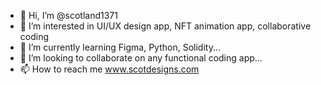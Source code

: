 - 👋 Hi, I’m @scotland1371
- 👀 I’m interested in UI/UX design app, NFT animation app, collaborative coding
- 🌱 I’m currently learning Figma, Python, Solidity...
- 💞️ I’m looking to collaborate on any functional coding app...
- 📫 How to reach me  www.scotdesigns.com

<!---
scotland1371/scotland1371 is a ✨visual/graphic/web designer special ✨ repository because its `README.md` (this file) appears on your GitHub profile.
You can click the Preview link to take a look at your changes.
--->
